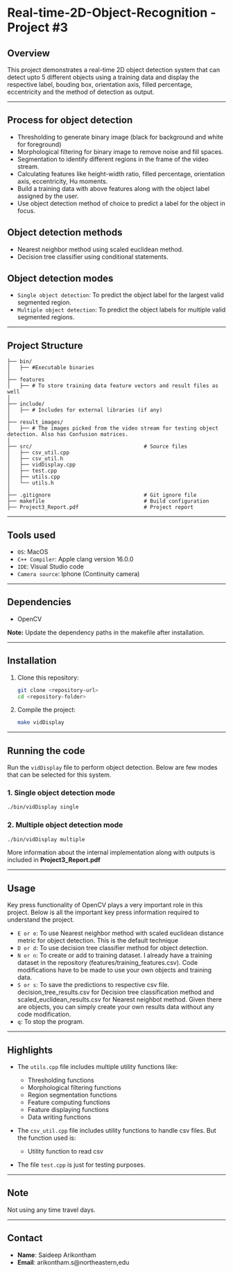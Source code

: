 # Real-time-2D-Object-Recognition - Project #3

## Overview
This project demonstrates a real-time 2D object detection system that can detect upto 5 different objects using a training data and display the respective label, bouding box, orientation axis, filled percentage, eccentricity and the method of detection as output.

---

## Process for object detection
- Thresholding to generate binary image (black for background and white for foreground)
- Morphological filtering for binary image to remove noise and fill spaces.
- Segmentation to identify different regions in the frame of the video stream.
- Calculating features like height-width ratio, filled percentage, orientation axis, eccentricity, Hu moments.
- Build a training data with above features along with the object label assigned by the user.
- Use object detection method of choice to predict a label for the object in focus.

## Object detection methods
- Nearest neighbor method using scaled euclidean method.
- Decision tree classifier using conditional statements.

## Object detection modes
- `Single object detection`: To predict the object label for the largest valid segmented region.
- `Multiple object detection`: To predict the object labels for multiple valid segmented regions.
---

## Project Structure

```
├── bin/
│   ├── #Executable binaries
│
├── features
│   ├── # To store training data feature vectors and result files as well
│
├── include/                                
│   ├── # Includes for external libraries (if any)
│
├── result_images/
│   ├── # The images picked from the video stream for testing object detection. Also has Confusion matrices.
│
├── src/                                    # Source files
│   ├── csv_util.cpp
│   ├── csv_util.h
│   ├── vidDisplay.cpp
│   ├── test.cpp
│   ├── utils.cpp
│   └── utils.h
│
├── .gitignore                              # Git ignore file
├── makefile                                # Build configuration
├── Project3_Report.pdf                     # Project report
```

---

## Tools used
- `OS`: MacOS
- `C++ Compiler`: Apple clang version 16.0.0
- `IDE`: Visual Studio code
- `Camera source`: Iphone (Continuity camera)

---

## Dependencies
- OpenCV

**Note:** Update the dependency paths in the makefile after installation.

---

## Installation

1. Clone this repository:
   ```bash
   git clone <repository-url>
   cd <repository-folder>
   ```

3. Compile the project:
   ```bash
   make vidDisplay
   ```

---

## Running the code

Run the `vidDisplay` file to perform object detection. Below are few modes that can be selected for this system.

### 1. Single object detection mode

```bash
./bin/vidDisplay single
```

### 2. Multiple object detection mode
```bash
./bin/vidDisplay multiple
```

More information about the internal implementation along with outputs is included in **Project3_Report.pdf**

---

## Usage

Key press functionality of OpenCV plays a very important role in this project. Below is all the important key press information required to understand the project.

- `E or e`: To use Nearest neighbor method with scaled euclidean distance metric for object detection. This is the default technique
- `D or d`: To use decision tree classifier method for object detection.
- `N or n`: To create or add to training dataset. I already have a training dataset in the repository (features/training_features.csv). Code modifications have to be made to use your own objects and training data.
- `S or s`: To save the predictions to respective csv file. decision_tree_results.csv for Decision tree classification method and scaled_euclidean_results.csv for Nearest neighbot method. Given there are objects, you can simply create your own results data without any code modification.
- `q`: To stop the program. 

---

## Highlights
- The `utils.cpp` file includes multiple utility functions like:
    - Thresholding functions
    - Morphological filtering functions
    - Region segmentation functions
    - Feature computing functions
    - Feature displaying functions
    - Data writing functions

- The `csv_util.cpp` file includes utility functions to handle csv files. But the function used is:
    - Utility function to read csv

- The file `test.cpp` is just for testing purposes.

---

## Note

Not using any time travel days.

---

## Contact
- **Name**: Saideep Arikontham
- **Email**: arikontham.s@northeastern,edu